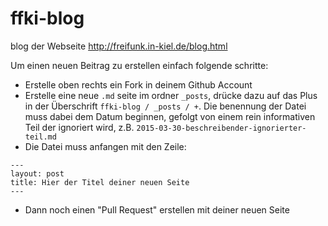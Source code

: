 # ffki-blog
blog der Webseite http://freifunk.in-kiel.de/blog.html

Um einen neuen Beitrag zu erstellen einfach folgende schritte:

 - Erstelle oben rechts ein Fork in deinem Github Account
 - Erstelle eine neue `.md` seite im ordner `_posts`, drücke dazu auf das Plus in der Überschrift `ffki-blog / _posts / +`. Die benennung der Datei muss dabei dem Datum beginnen, gefolgt von einem rein informativen Teil der ignoriert wird, z.B. `2015-03-30-beschreibender-ignorierter-teil.md`
 - Die Datei muss anfangen mit den Zeile:
```
---
layout: post
title: Hier der Titel deiner neuen Seite
---
```

 - Dann noch einen "Pull Request" erstellen mit deiner neuen Seite
